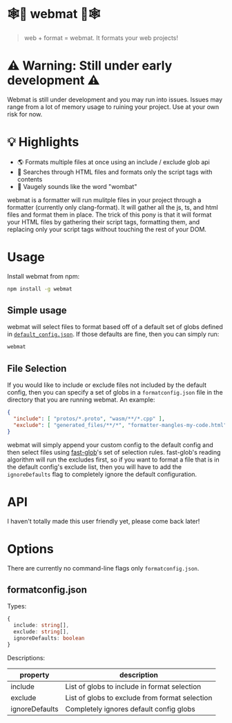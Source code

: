# 🕸💎 webmat 💎🕸
> web + format = webmat. It formats your web projects!

# ⚠️ Warning: Still under early development ⚠️
Webmat is still under development and you may run into issues. Issues may range
from a lot of memory usage to ruining your project. Use at your own risk for
now.

# 💡 Highlights
* 🌎 Formats multiple files at once using an include / exclude glob api
* 🔭 Searches through HTML files and formats only the script tags with contents
* 🐀 Vaugely sounds like the word "wombat"

webmat is a formatter will run mulitple files in your project through a
formatter (currently only clang-format). It will gather all the js, ts, and html
files and format them in place. The trick of this pony is that it will format
your HTML files by gathering their script tags, formatting them, and replacing
only your script tags without touching the rest of your DOM.

# Usage
Install webmat from npm:
```bash
npm install -g webmat
```

## Simple usage
webmat will select files to format based off of a default set of globs defined
in [`default_config.json`](https://github.com/PolymerLabs/webmat/blob/master/default_config.json).
If those defaults are fine, then you can simply run:
```bash
webmat
```

## File Selection
If you would like to include or exclude files not included by the default
config, then you can specify a set of globs in a `formatconfig.json` file in the
directory that you are running webmat. An example:

```json
{
  "include": [ "protos/*.proto", "wasm/**/*.cpp" ],
  "exclude": [ "generated_files/**/*", "formatter-mangles-my-code.html" ]
}
```

webmat will simply append your custom config to the default config and then
select files using [fast-glob](https://github.com/mrmlnc/fast-glob)'s set of
selection rules. fast-glob's reading algorithm will run the excludes first, so
if you want to format a file that is in the default config's exclude list, then
you will have to add the `ignoreDefaults` flag to completely ignore the default
configuration.

# API
I haven't totally made this user friendly yet, please come back later!

# Options
There are currently no command-line flags only `formatconfig.json`.

## formatconfig.json
Types:
```ts
{
  include: string[],
  exclude: string[],
  ignoreDefaults: boolean
}
```

Descriptions:

| property | description |
| -------- | ----------- |
| include | List of globs to include in format selection |
| exclude | List of globs to exclude from format selection |
| ignoreDefaults  | Completely ignores default config globs |